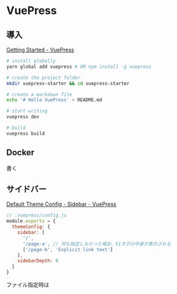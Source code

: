 # VuePress

## 導入

[Getting Started - VuePress](https://vuepress.vuejs.org/guide/getting-started.html)

```bash
# install globally
yarn global add vuepress # OR npm install -g vuepress

# create the project folder
mkdir vuepress-starter && cd vuepress-starter

# create a markdown file
echo '# Hello VuePress' > README.md

# start writing
vuepress dev

# build
vuepress build
```

## Docker

書く

## サイドバー

[Default Theme Config - Sidebar - VuePress](https://vuepress.vuejs.org/theme/default-theme-config.html#sidebar)

```JavaScript
// .vuepress/config.js
module.exports = {
  themeConfig: {
    sidebar: [
      '/',
      '/page-a', // 何も指定しなかった場合、h1タグの中身が表示される
      ['/page-b', 'Explicit link text']
    ],
    sidebarDepth: 0
  }
}
```

ファイル指定時は

## 